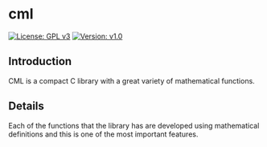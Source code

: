 # cml

[![License: GPL v3](https://img.shields.io/badge/License-GPL%20v3-blue.svg)](http://www.gnu.org/licenses/gpl-3.0)
[![Version: v1.0](https://img.shields.io/badge/Version-v1.0-blue.svg)](https://github.com/COD-Project/cml/releases/tag/v1.0)

## Introduction

CML is a compact C library with a great variety of mathematical functions.

## Details

Each of the functions that the library has are developed using mathematical definitions and this is one of the most important features.
